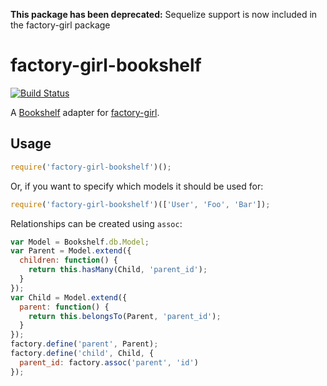 **This package has been deprecated:** Sequelize support is now included in the factory-girl package

# factory-girl-bookshelf

[![Build Status](https://travis-ci.org/aexmachina/factory-girl-bookshelf.png)](https://travis-ci.org/aexmachina/factory-girl-bookshelf)

A [Bookshelf](http://bookshelfjs.org/) adapter for [factory-girl](https://github.com/aexmachina/factory-girl).

## Usage

```js
require('factory-girl-bookshelf')();
```

Or, if you want to specify which models it should be used for:

```js
require('factory-girl-bookshelf')(['User', 'Foo', 'Bar']);
```

Relationships can be created using `assoc`:

```js
var Model = Bookshelf.db.Model;
var Parent = Model.extend({
  children: function() {
    return this.hasMany(Child, 'parent_id');
  }
});
var Child = Model.extend({
  parent: function() {
    return this.belongsTo(Parent, 'parent_id');
  }
});
factory.define('parent', Parent);
factory.define('child', Child, {
  parent_id: factory.assoc('parent', 'id')
});
```
